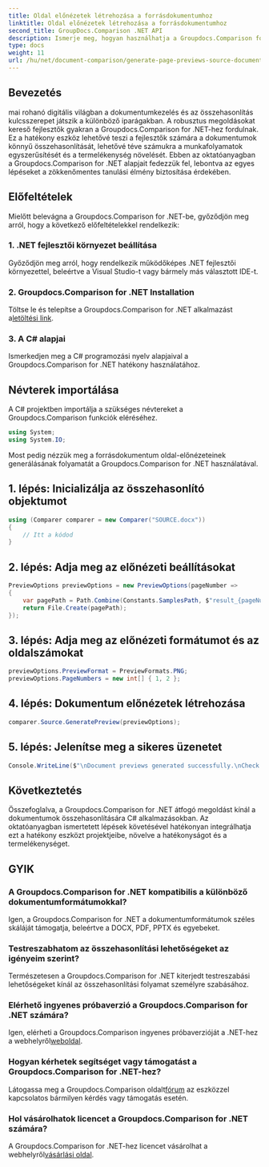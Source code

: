 ```yaml
---
title: Oldal előnézetek létrehozása a forrásdokumentumhoz
linktitle: Oldal előnézetek létrehozása a forrásdokumentumhoz
second_title: GroupDocs.Comparison .NET API
description: Ismerje meg, hogyan használhatja a Groupdocs.Comparison for .NET alkalmazást a dokumentum-összehasonlítási folyamatok hatékony egyszerűsítésére a C#-projektekben.
type: docs
weight: 11
url: /hu/net/document-comparison/generate-page-previews-source-document/
---
```

## Bevezetés
mai rohanó digitális világban a dokumentumkezelés és az összehasonlítás kulcsszerepet játszik a különböző iparágakban. A robusztus megoldásokat kereső fejlesztők gyakran a Groupdocs.Comparison for .NET-hez fordulnak. Ez a hatékony eszköz lehetővé teszi a fejlesztők számára a dokumentumok könnyű összehasonlítását, lehetővé téve számukra a munkafolyamatok egyszerűsítését és a termelékenység növelését. Ebben az oktatóanyagban a Groupdocs.Comparison for .NET alapjait fedezzük fel, lebontva az egyes lépéseket a zökkenőmentes tanulási élmény biztosítása érdekében.
## Előfeltételek
Mielőtt belevágna a Groupdocs.Comparison for .NET-be, győződjön meg arról, hogy a következő előfeltételekkel rendelkezik:
### 1. .NET fejlesztői környezet beállítása
Győződjön meg arról, hogy rendelkezik működőképes .NET fejlesztői környezettel, beleértve a Visual Studio-t vagy bármely más választott IDE-t.
### 2. Groupdocs.Comparison for .NET Installation
 Töltse le és telepítse a Groupdocs.Comparison for .NET alkalmazást a[letöltési link](https://releases.groupdocs.com/comparison/net/).
### 3. A C# alapjai
Ismerkedjen meg a C# programozási nyelv alapjaival a Groupdocs.Comparison for .NET hatékony használatához.

## Névterek importálása
A C# projektben importálja a szükséges névtereket a Groupdocs.Comparison funkciók eléréséhez.

```csharp
using System;
using System.IO;
```

Most pedig nézzük meg a forrásdokumentum oldal-előnézeteinek generálásának folyamatát a Groupdocs.Comparison for .NET használatával.
## 1. lépés: Inicializálja az összehasonlító objektumot
```csharp
using (Comparer comparer = new Comparer("SOURCE.docx"))
{
    // Itt a kódod
}
```
## 2. lépés: Adja meg az előnézeti beállításokat
```csharp
PreviewOptions previewOptions = new PreviewOptions(pageNumber =>
{
    var pagePath = Path.Combine(Constants.SamplesPath, $"result_{pageNumber}.png");
    return File.Create(pagePath);
});
```
## 3. lépés: Adja meg az előnézeti formátumot és az oldalszámokat
```csharp
previewOptions.PreviewFormat = PreviewFormats.PNG;
previewOptions.PageNumbers = new int[] { 1, 2 };
```
## 4. lépés: Dokumentum előnézetek létrehozása
```csharp
comparer.Source.GeneratePreview(previewOptions);
```
## 5. lépés: Jelenítse meg a sikeres üzenetet
```csharp
Console.WriteLine($"\nDocument previews generated successfully.\nCheck output in {Directory.GetCurrentDirectory()}.");
```

## Következtetés
Összefoglalva, a Groupdocs.Comparison for .NET átfogó megoldást kínál a dokumentumok összehasonlítására C# alkalmazásokban. Az oktatóanyagban ismertetett lépések követésével hatékonyan integrálhatja ezt a hatékony eszközt projektjeibe, növelve a hatékonyságot és a termelékenységet.
## GYIK
### A Groupdocs.Comparison for .NET kompatibilis a különböző dokumentumformátumokkal?
Igen, a Groupdocs.Comparison for .NET a dokumentumformátumok széles skáláját támogatja, beleértve a DOCX, PDF, PPTX és egyebeket.
### Testreszabhatom az összehasonlítási lehetőségeket az igényeim szerint?
Természetesen a Groupdocs.Comparison for .NET kiterjedt testreszabási lehetőségeket kínál az összehasonlítási folyamat személyre szabásához.
### Elérhető ingyenes próbaverzió a Groupdocs.Comparison for .NET számára?
 Igen, elérheti a Groupdocs.Comparison ingyenes próbaverzióját a .NET-hez a webhelyről[weboldal](https://releases.groupdocs.com/).
### Hogyan kérhetek segítséget vagy támogatást a Groupdocs.Comparison for .NET-hez?
 Látogassa meg a Groupdocs.Comparison oldalt[fórum](https://forum.groupdocs.com/c/comparison/12) az eszközzel kapcsolatos bármilyen kérdés vagy támogatás esetén.
### Hol vásárolhatok licencet a Groupdocs.Comparison for .NET számára?
 A Groupdocs.Comparison for .NET-hez licencet vásárolhat a webhelyről[vásárlási oldal](https://purchase.groupdocs.com/buy).